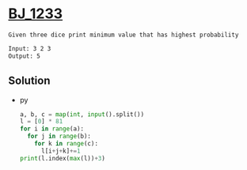 # [BJ_1233](https://acmicpc.net/problem/1233)

```en
Given three dice print minimum value that has highest probability
```

```txt
Input: 3 2 3
Output: 5
```

## Solution

* py

  ```py
  a, b, c = map(int, input().split())
  l = [0] * 81
  for i in range(a):
    for j in range(b):
      for k in range(c):
        l[i+j+k]+=1
  print(l.index(max(l))+3)
  ```
